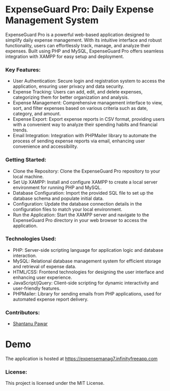 # ExpenseGuard Pro: Daily Expense Management System
ExpenseGuard Pro is a powerful web-based application designed to simplify daily expense management. With its intuitive interface and robust functionality, users can effortlessly track, manage, and analyze their expenses. Built using PHP and MySQL, ExpenseGuard Pro offers seamless integration with XAMPP for easy setup and deployment.

### Key Features:
- User Authentication: Secure login and registration system to access the application, ensuring user privacy and data security.
- Expense Tracking: Users can add, edit, and delete expenses, categorizing them for better organization and analysis.
- Expense Management: Comprehensive management interface to view, sort, and filter expenses based on various criteria such as date, category, and amount.
- Expense Export: Export expense reports in CSV format, providing users with a convenient way to analyze their spending habits and financial trends.
- Email Integration: Integration with PHPMailer library to automate the process of sending expense reports via email, enhancing user convenience and accessibility.
### Getting Started:
- Clone the Repository: Clone the ExpenseGuard Pro repository to your local machine.
- Set Up XAMPP: Install and configure XAMPP to create a local server environment for running PHP and MySQL.
- Database Configuration: Import the provided SQL file to set up the database schema and populate initial data.
- Configuration: Update the database connection details in the configuration files to match your local environment.
- Run the Application: Start the XAMPP server and navigate to the ExpenseGuard Pro directory in your web browser to access the application.
### Technologies Used:
- PHP: Server-side scripting language for application logic and database interaction.
- MySQL: Relational database management system for efficient storage and retrieval of expense data.
- HTML/CSS: Frontend technologies for designing the user interface and enhancing user experience.
- JavaScript/jQuery: Client-side scripting for dynamic interactivity and user-friendly features.
- PHPMailer: Library for sending emails from PHP applications, used for automated expense report delivery.
### Contributors:
- [Shantanu Pawar](https://github.com/Shantanupawar77)

# Demo 
 The application is hosted at https://expensemanag7.infinityfreeapp.com
 
### License:
This project is licensed under the MIT License.
